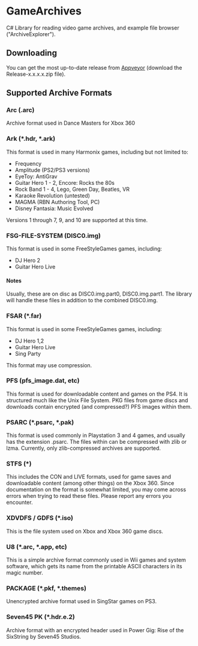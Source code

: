﻿# GameArchives
C# Library for reading video game archives, and example file browser ("ArchiveExplorer").

## Downloading
You can get the most up-to-date release from [Appveyor](https://ci.appveyor.com/project/maxton/gamearchives/build/artifacts)
(download the Release-x.x.x.x.zip file).

## Supported Archive Formats
### Arc (.arc)
Archive format used in Dance Masters for Xbox 360

### Ark (*.hdr, *.ark)
This format is used in many Harmonix games, including but not limited to:
* Frequency
* Amplitude (PS2/PS3 versions)
* EyeToy: AntiGrav
* Guitar Hero 1 - 2, Encore: Rocks the 80s
* Rock Band 1 - 4, Lego, Green Day, Beatles, VR
* Karaoke Revolution (untested)
* MAGMA (RBN Authoring Tool, PC)
* Disney Fantasia: Music Evolved

Versions 1 through 7, 9, and 10 are supported at this time.

### FSG-FILE-SYSTEM (DISC0.img)
This format is used in some FreeStyleGames games, including:
* DJ Hero 2
* Guitar Hero Live

#### Notes
Usually, these are on disc as DISC0.img.part0, DISC0.img.part1.
The library will handle these files in addition to the combined DISC0.img.

### FSAR (*.far)
This format is used in some FreeStyleGames games, including:
* DJ Hero 1,2
* Guitar Hero Live
* Sing Party

This format may use compression.

### PFS (pfs_image.dat, etc)
This format is used for downloadable content and games on the PS4. It is structured much like the Unix File System.
PKG files from game discs and downloads contain encrypted (and compressed?) PFS images within them.

### PSARC (*.psarc, *.pak)
This format is used commonly in Playstation 3 and 4 games, and usually has the extension .psarc.
The files within can be compressed with zlib or lzma. Currently, only zlib-compressed archives are supported.

### STFS (*)
This includes the CON and LIVE formats, used for game saves and downloadable
content (among other things) on the Xbox 360. Since documentation on the format
is somewhat limited, you may come across errors when trying to read these
files. Please report any errors you encounter.

### XDVDFS / GDFS (*.iso)
This is the file system used on Xbox and Xbox 360 game discs.

### U8 (*.arc, *.app, etc)
This is a simple archive format commonly used in Wii games and system software,
which gets its name from the printable ASCII characters in its magic number.

### PACKAGE (*.pkf, *.themes)
Unencrypted archive format used in SingStar games on PS3.

### Seven45 PK (*.hdr.e.2)
Archive format with an encrypted header used in Power Gig: Rise of the SixString by Seven45 Studios.